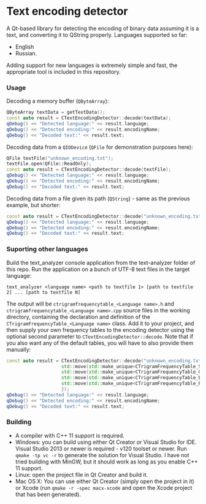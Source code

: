 Text encoding detector
======================

A Qt-based library for detecting the encoding of binary data assuming it is a text, and converting it to QString properly.
Languages supported so far:
* English
* Russian.

Adding support for new languages is extremely simple and fast, the appropriate tool is included in this repository.

### Usage

Decoding a memory buffer (`QByteArray`):
``` c++
QByteArray textData = getTextData();
const auto result = CTextEncodingDetector::decode(textData);
qDebug() << "Detected language:" << result.language;
qDebug() << "Detected encoding:" << result.encodingName;
qDebug() << "Decoded text:" << result.text;
```

Decoding data from a `QIODevice` (`QFile` for demonstration purposes here):
``` c++
QFile textFile("unknown_encoding.txt");
textFile.open(QFile::ReadOnly);
const auto result = CTextEncodingDetector::decode(textFile);
qDebug() << "Detected language:" << result.language;
qDebug() << "Detected encoding:" << result.encodingName;
qDebug() << "Decoded text:" << result.text;
```

Decoding data from a file given its path (`QString`) - same as the previous example, but shorter:
``` c++
const auto result = CTextEncodingDetector::decode("unknown_encoding.txt");
qDebug() << "Detected language:" << result.language;
qDebug() << "Detected encoding:" << result.encodingName;
qDebug() << "Decoded text:" << result.text;
```

### Suporting other languages

Build the text_analyzer console application from the text-analyzer folder of this repo. Run the application on a bunch of UTF-8 text files in the target language:

`text_analyzer <language name> <path to textfile 1> [path to textfile 2] ... [path to textfile N]`

The output will be `ctrigramfrequencytable_<Language name>.h` and `ctrigramfrequencytable_<Language name>.cpp` source files in the working directory, containing the declaration and definition of the `CTrigramFrequencyTable_<Language name>` class. Add it to your project, and then supply your own frequency tables to the encoding detector using the optional second parameter to `CTextEncodingDetector::decode`. Note that if you also want any of the default tables, you will have to also provide them manually:

``` c++
const auto result = CTextEncodingDetector::decode("unknown_encoding.txt", {
                    std::move(std::make_unique<CTrigramFrequencyTable_Spanish>),
                    std::move(std::make_unique<CTrigramFrequencyTable_German>),
                    std::move(std::make_unique<CTrigramFrequencyTable_English>),
                    std::move(std::make_unique<CTrigramFrequencyTable_Russian>)
                    });
qDebug() << "Detected language:" << result.language;
qDebug() << "Detected encoding:" << result.encodingName;
qDebug() << "Decoded text:" << result.text;
```

### Building

* A compiler with C++ 11 support is required.
* Windows: you can build using either Qt Creator or Visual Studio for IDE. Visual Studio 2013 or newer is required - v120 toolset or newer. Run `qmake -tp vc -r` to generate the solution for Visual Studio. I have not tried building with MinGW, but it should work as long as you enable C++ 11 support.
* Linux: open the project file in Qt Creator and build it.
* Mac OS X: You can use either Qt Creator (simply open the project in it) or Xcode (run `qmake -r -spec macx-xcode` and open the Xcode project that has been generated).
